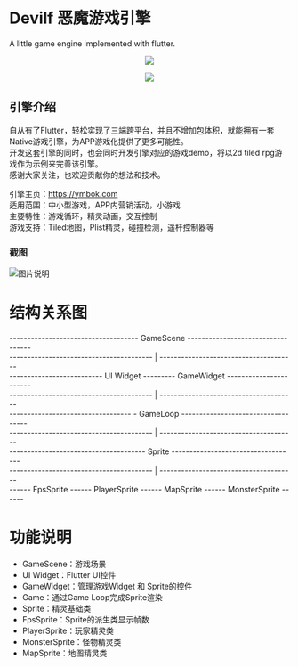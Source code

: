 # Devilf 恶魔游戏引擎  
A little game engine implemented with flutter.  

<p align="center" >
    <img src="https://img.shields.io/badge/flutter-2.2.3-green" />
</p>

<p align="center" >
    <img src="https://github.com/ym6745476/devilf/blob/master/logo.png?raw=true" />
</p>

## 引擎介绍  

自从有了Flutter，轻松实现了三端跨平台，并且不增加包体积，就能拥有一套Native游戏引擎，为APP游戏化提供了更多可能性。  
开发这套引擎的同时，也会同时开发引擎对应的游戏demo，将以2d tiled rpg游戏作为示例来完善该引擎。  
感谢大家关注，也欢迎贡献你的想法和技术。  

引擎主页：https://ymbok.com   
适用范围：中小型游戏，APP内营销活动，小游戏   
主要特性：游戏循环，精灵动画，交互控制     
游戏支持：Tiled地图，Plist精灵，碰撞检测，遥杆控制器等     

### 截图 
![图片说明](https://raw.githubusercontent.com/ym6745476/devilf/master/screenshot/1.png "1.png")


# 结构关系图 
------------------------------------ GameScene ----------------------------------  
---------------------------------------- | --------------------------------------  
-------------------------- UI Widget --------- GameWidget -----------------------  
---------------------------------------- | --------------------------------------  
---------------------------------- - GameLoop -----------------------------------  
---------------------------------------- | --------------------------------------  
-------------------------------------- Sprite -----------------------------------  
---------------------------------------- | --------------------------------------  
------ FpsSprite ------ PlayerSprite ------ MapSprite ------ MonsterSprite ------   

# 功能说明
* GameScene：游戏场景  
* UI Widget：Flutter UI控件  
* GameWidget：管理游戏Widget 和 Sprite的控件  
* Game：通过Game Loop完成Sprite渲染  
* Sprite：精灵基础类  
* FpsSprite：Sprite的派生类显示帧数  
* PlayerSprite：玩家精灵类  
* MonsterSprite：怪物精灵类  
* MapSprite：地图精灵类  
